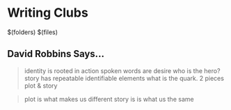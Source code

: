# Writing Clubs

$(folders)
$(files)

## David Robbins Says...

> identity is rooted in action
> spoken words are desire
> who is the hero?
> story has repeatable identifiable elements
> what is the quark. 2 pieces plot & story

> plot is what makes us different
> story is is what us the same
<!--stackedit_data:
eyJoaXN0b3J5IjpbMTI4MDI1MjM3NiwtNzIyMTkwMzE2LC00ND
YyNDc2MTddfQ==
-->